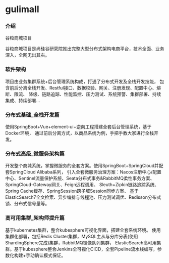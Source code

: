 # gulimall

### 介绍
谷粒商城项目

谷粒商城项目是尚硅谷研究院推出完整大型分布式架构电商平台，技术全面、业务深入，全网无出其右。

### 软件架构
项目由业务集群系统+后台管理系统构成，打通了分布式开发及全栈开发技能，
包含前后分离全栈开发、Restful接口、数据校验、网关、注册发现、配置中心、熔断、限流、
降级、链路追踪、性能监控、压力测试、系统预警、集群部署、持续集成、持续部署…

### 分布式基础_全栈开发篇
使用SpringBoot+Vue+element-ui+逆向工程搭建全套后台管理系统，基于Docker环境，
通过前后分离方式，以商品系统为例，手把手教大家进行全栈开发。

### 分布式高级_微服务架构篇
开发整个商城系统，掌握微服务的全套方案。使用SpringBoot+SpringCloud并配套SpringCloud Alibaba系列，
引入全套微服务治理方案：Nacos注册中心/配置中心、Sentinel流量保护系统、Seata分布式事务&RabbitMQ柔性事务方案、SpringCloud-Gateway网关、Feign远程调用、
Sleuth+Zipkin链路追踪系统、Spring Cache缓存、SpringSession跨子域Session同步方案、
基于ElasticSearch7全文检索、异步编排与线程池、压力测试调优、Redisson分布式锁、分布式信号量等。

### 高可用集群_架构师提升篇
基于kubernetes集群，整合kubesphere可视化界面，搭建全套系统环境。
使用集群化部署，包括Redis Cluster集群，MySQL主从与分库分表(使用ShardingSphere完成)集群，RabbitMQ镜像队列集群，
ElasticSearch高可用集群。基于kubesphere整合Jenkins全可视化CICD，全套Pipeline流水线编写，参数化构建+手动确认模式保证。


